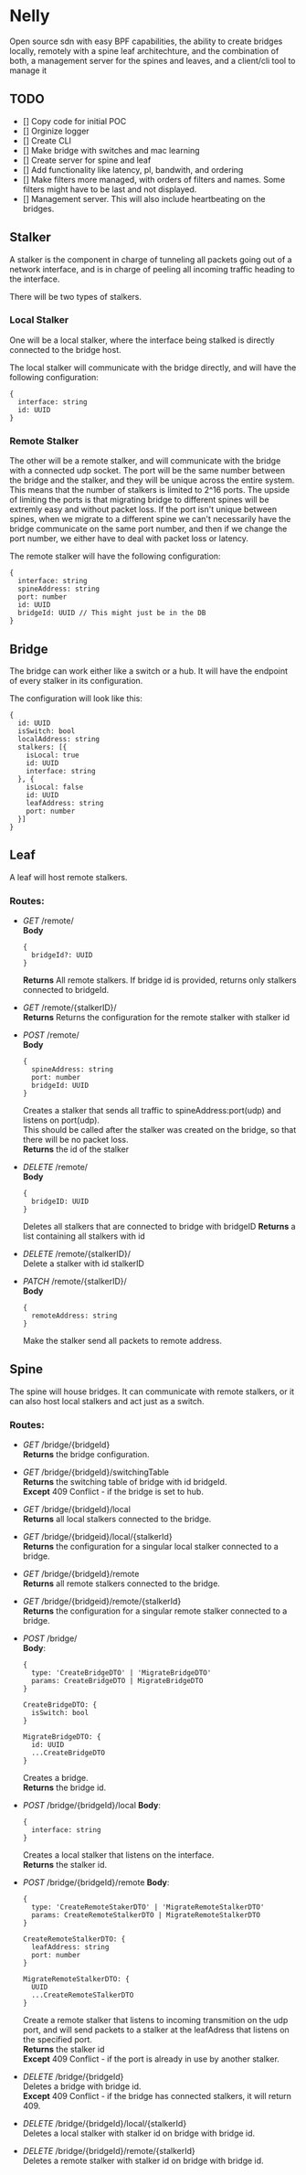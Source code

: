 # Nelly
Open source sdn with easy BPF capabilities, the ability to create bridges locally, remotely with a spine leaf architechture, and the combination of both, a management server for the spines and leaves, and a client/cli tool to manage it

## TODO
- [] Copy code for initial POC
- [] Orginize logger
- [] Create CLI
- [] Make bridge with switches and mac learning
- [] Create server for spine and leaf
- [] Add functionality like latency, pl, bandwith, and ordering
- [] Make filters more managed, with orders of filters and names. Some filters might have to be last and not displayed.
- [] Management server. This will also include heartbeating on the bridges.

## Stalker
A stalker is the component in charge of tunneling all packets going out of a network interface, and is in charge of peeling all incoming traffic heading to the interface.

There will be two types of stalkers. 

### Local Stalker
One will be a local stalker, where the interface being stalked is directly connected to the bridge host.

The local stalker will communicate with the bridge directly, and will have the following configuration:
```
{
  interface: string
  id: UUID
}
```

### Remote Stalker
The other will be a remote stalker, and will communicate with the bridge with a connected udp socket. The port will be the same number between the bridge and the stalker, and they will be unique across the entire system. This means that the number of stalkers is limited to 2^16 ports. The upside of limiting the ports is that migrating bridge to different spines will be extremly easy and without packet loss. If the port isn't unique between spines, when we migrate to a different spine we can't necessarily have the bridge communicate on the same port number, and then if we change the port number, we either have to deal with packet loss or latency.

The remote stalker will have the following configuration:
```
{
  interface: string
  spineAddress: string
  port: number
  id: UUID
  bridgeId: UUID // This might just be in the DB
}
```

## Bridge
The bridge can work either like a switch or a hub. It will have the endpoint of every stalker in its configuration.

The configuration will look like this:
```
{
  id: UUID
  isSwitch: bool
  localAddress: string
  stalkers: [{
    isLocal: true
    id: UUID
    interface: string
  }, {
    isLocal: false
    id: UUID
    leafAddress: string
    port: number
  }]
}
```

## Leaf
A leaf will host remote stalkers. 

### Routes:

- *GET* /remote/ <br>
  **Body**
  ```
  {
    bridgeId?: UUID
  }
  ```
  **Returns** All remote stalkers. If bridge id is provided, returns only stalkers connected to bridgeId.

- *GET* /remote/{stalkerID}/ <br>
  **Returns** Returns the configuration for the remote stalker with stalker id

- *POST* /remote/ <br>
  **Body**
  ```
  {
    spineAddress: string
    port: number
    bridgeId: UUID
  }
  ```
  Creates a stalker that sends all traffic to spineAddress:port(udp) and listens on port(udp). <br>
  This should be called after the stalker was created on the bridge, so that there will be no packet loss. <br>
  **Returns** the id of the stalker

- *DELETE* /remote/ <br>
  **Body**
  ```
  {
    bridgeID: UUID
  }
  ```
  Deletes all stalkers that are connected to bridge with bridgeID
  **Returns** a list containing all stalkers with id

- *DELETE* /remote/{stalkerID}/ <br>
  Delete a stalker with id stalkerID

- *PATCH* /remote/{stalkerID}/ <br>
  **Body**
  ```
  {
    remoteAddress: string
  }
  ```
  Make the stalker send all packets to remote address.

## Spine
The spine will house bridges. It can communicate with remote stalkers, or it can also host local stalkers and act just as a switch.

### Routes:

- *GET* /bridge/{bridgeId} <br>
  **Returns** the bridge configuration.

- *GET* /bridge/{bridgeId}/switchingTable <br>
  **Returns** the switching table of bridge with id bridgeId. <br>
  **Except** 409 Conflict - if the bridge is set to hub.

- *GET* /bridge/{bridgeId}/local <br>
  **Returns** all local stalkers connected to the bridge.

- *GET* /bridge/{bridgeid}/local/{stalkerId} <br>
  **Returns** the configuration for a singular local stalker connected to a bridge.

- *GET* /bridge/{bridgeId}/remote <br>
  **Returns** all remote stalkers connected to the bridge.

- *GET* /bridge/{bridgeid}/remote/{stalkerId} <br>
  **Returns** the configuration for a singular remote stalker connected to a bridge.

- *POST* /bridge/ <br>
  **Body**:
  ```
  {
    type: 'CreateBridgeDTO' | 'MigrateBridgeDTO'
    params: CreateBridgeDTO | MigrateBridgeDTO
  }

  CreateBridgeDTO: {
    isSwitch: bool
  }

  MigrateBridgeDTO: {
    id: UUID
    ...CreateBridgeDTO
  }
  ```
  Creates a bridge. <br> 
  **Returns** the bridge id.

- *POST* /bridge/{bridgeId}/local
  **Body**: 
  ```
  {
    interface: string
  }
  ```
  Creates a local stalker that listens on the interface. <br>
  **Returns** the stalker id.

- *POST* /bridge/{bridgeId}/remote
  **Body**: 
  ```
  {
    type: 'CreateRemoteStakerDTO' | 'MigrateRemoteStalkerDTO'
    params: CreateRemoteStalkerDTO | MigrateRemoteStalkerDTO
  }

  CreateRemoteStalkerDTO: {
    leafAddress: string
    port: number
  }

  MigrateRemoteStalkerDTO: {
    UUID
    ...CreateRemoteSTalkerDTO
  }
  ```
  Create a remote stalker that listens to incoming transmition on the udp port, and will send packets to a stalker at the leafAdress that listens on the specified port. <br>
  **Returns** the stalker id <br>
  **Except** 409 Conflict - if the port is already in use by another stalker.

- *DELETE* /bridge/{bridgeId} <br>
  Deletes a bridge with bridge id. <br>
  **Except** 409 Conflict - if the bridge has connected stalkers, it will return 409.

- *DELETE* /bridge/{bridgeId}/local/{stalkerId} <br>
  Deletes a local stalker with stalker id on bridge with bridge id.

- *DELETE* /bridge/{bridgeId}/remote/{stalkerId} <br>
  Deletes a remote stalker with stalker id on bridge with bridge id.
  